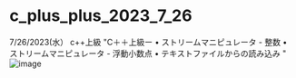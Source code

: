 # c_plus_plus_2023_7_26
7/26/2023(水）
c++上級
"C＋＋上級ー
        • ストリームマニピュレータ - 整数
        • ストリームマニピュレータ - 浮動小数点
        • テキストファイルからの読み込み
"
![image](https://github.com/0Neokun0/c_plus_plus_2023_7_26/assets/90218986/a63ffa36-3a3b-4160-ac89-d07e30723b1d)
